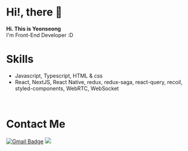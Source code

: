 ### <h1> Hi!, there 👋</h1>

 <strong>Hi. This is Yeonseong</strong> <br/>
 I'm Front-End Developer :D
 
 
 ### <h1> Skills </h1>
  - Javascript, Typescript, HTML & css
  - React, NextJS, React Native, redux, redux-saga, react-query, recoil, styled-components, WebRTC, WebSocket

<br/>

<h1>Contact Me </h1>

[![Gmail Badge](https://img.shields.io/badge/Gmail-d14836?style=flat-square&logo=Gmail&logoColor=white&link=mailto:snugyun01@gmail.com)](mailto:dustjd1535@gmail.com)
<a href="https://leeyeonseong.github.io/tech-blog/">
<img src="https://img.shields.io/badge/Tech Blog-black?style=flat&logo=Git&logoColor=181717"/>
<a>
 
 <br/>
